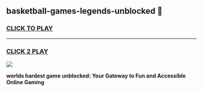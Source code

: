 
## basketball-games-legends-unblocked 👋
<h3>
<a href="https://premium.freeplayer.one?title=basketball-games-legends-unblocked&ref=14F">CLICK TO PLAY</a></h3>
<hr>

<h3>
<a href="https://premium.freeplayer.one?title=basketball-games-legends-unblocked&ref=14F">CLICK 2 PLAY</a>
  
</h3>

<a href="https://premium.freeplayer.one?title=basketball-games-legends-unblocked&ref=12F/"><img src="https://clearcache.store/games.png"></a>


**worlds hardest game unblocked: Your Gateway to Fun and Accessible Online Gaming**
